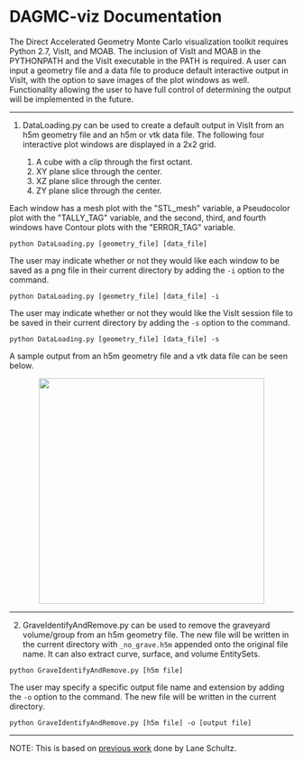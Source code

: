 DAGMC-viz Documentation
=======================

The Direct Accelerated Geometry Monte Carlo visualization toolkit requires Python 2.7, VisIt, and MOAB. The inclusion of VisIt and MOAB in the PYTHONPATH and the VisIt executable in the PATH is required. A user can input a geometry file and a data file to produce default interactive output in VisIt, with the option to save images of the plot windows as well. Functionality allowing the user to have full control of determining the output will be implemented in the future.

----------------------------------------

1. DataLoading.py can be used to create a default output in VisIt from an h5m geometry file and an h5m or vtk data file. The following four interactive plot windows are displayed in a 2x2 grid.

      1. A cube with a clip through the first octant.
      2. XY plane slice through the center.
      3. XZ plane slice through the center.
      4. ZY plane slice through the center.
      
Each window has a mesh plot with the "STL_mesh" variable, a Pseudocolor plot with the "TALLY_TAG" variable, and the second, third, and fourth windows have Contour plots with the "ERROR_TAG" variable. 

```
python DataLoading.py [geometry_file] [data_file] 
```
The user may indicate whether or not they would like each window to be saved as a png file in their current directory by adding the ```-i``` option to the command.

```
python DataLoading.py [geometry_file] [data_file] -i 
```
The user may indicate whether or not they would like the VisIt session file to be saved in their current directory by adding the ```-s``` option to the command.

```
python DataLoading.py [geometry_file] [data_file] -s 
```

A sample output from an h5m geometry file and a vtk data file can be seen below.

<p align="center">
<img src="https://i.postimg.cc/FRxFpL3S/Screenshot-from-2018-11-14-18-39-16.png" width="400" height="400"/>
</p>

----------------------------------------

2. GraveIdentifyAndRemove.py can be used to remove the graveyard volume/group from an h5m geometry file. The new file will be written in the current directory with ```_no_grave.h5m``` appended onto the original file name. It can also extract curve, surface, and volume EntitySets.

```
python GraveIdentifyAndRemove.py [h5m file] 
```

The user may specify a specific output file name and extension by adding the ```-o``` option to the command. The new file will be written in the current directory.
 
```
python GraveIdentifyAndRemove.py [h5m file] -o [output file] 
```

----------------------------------------

NOTE: This is based on [previous work](https://github.com/piperlincoln/DAGMC-viz/tree/lane_progress) done by Lane Schultz.

